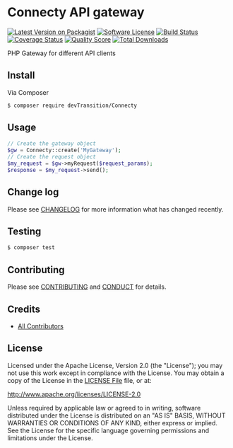 # Connecty API gateway

[![Latest Version on Packagist][ico-version]][link-packagist]
[![Software License][ico-license]](LICENSE)
[![Build Status][ico-travis]][link-travis]
[![Coverage Status][ico-scrutinizer]][link-scrutinizer]
[![Quality Score][ico-code-quality]][link-code-quality]
[![Total Downloads][ico-downloads]][link-downloads]

PHP Gateway for different API clients

## Install

Via Composer

``` bash
$ composer require devTransition/Connecty
```

## Usage

``` php
// Create the gateway object
$gw = Connecty::create('MyGateway');
// Create the request object
$my_request = $gw->myRequest($request_params);
$response = $my_request->send();
```

## Change log

Please see [CHANGELOG](CHANGELOG.md) for more information what has changed recently.

## Testing

``` bash
$ composer test
```

## Contributing

Please see [CONTRIBUTING](CONTRIBUTING.md) and [CONDUCT](CONDUCT.md) for details.

## Credits

- [All Contributors][link-contributors]

## License

Licensed under the Apache License, Version 2.0 (the "License");
you may not use this work except in compliance with the License.
You may obtain a copy of the License in the [LICENSE File](LICENSE) file, or at:

   http://www.apache.org/licenses/LICENSE-2.0

Unless required by applicable law or agreed to in writing, software
distributed under the License is distributed on an "AS IS" BASIS,
WITHOUT WARRANTIES OR CONDITIONS OF ANY KIND, either express or implied.
See the License for the specific language governing permissions and
limitations under the License.


[ico-version]: https://img.shields.io/packagist/v/devTransition/Connecty.svg?style=flat-square
[ico-license]: https://img.shields.io/badge/license-Apache-brightgreen.svg?style=flat-square
[ico-travis]: https://img.shields.io/travis/devTransition/Connecty/master.svg?style=flat-square
[ico-scrutinizer]: https://img.shields.io/scrutinizer/coverage/g/devTransition/Connecty.svg?style=flat-square
[ico-code-quality]: https://img.shields.io/scrutinizer/g/devTransition/Connecty.svg?style=flat-square
[ico-downloads]: https://img.shields.io/packagist/dt/devTransition/Connecty.svg?style=flat-square

[link-packagist]: https://packagist.org/packages/devtransition/connecty
[link-travis]: https://travis-ci.org/devTransition/connecty
[link-scrutinizer]: https://scrutinizer-ci.com/g/devTransition/connecty/code-structure
[link-code-quality]: https://scrutinizer-ci.com/g/devTransition/connecty
[link-downloads]: https://packagist.org/packages/devTransition/connecty
[link-author]: https://github.com/devTransition
[link-contributors]: ../../contributors
